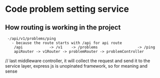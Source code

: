 # Code problem setting service



## How routing is working in the project

     -/api/v1/problems/ping
       - because the route starts with /api for api route
        /api            -> /v1    -> /problems                  -> /ping
        apiRouter -> v1Router -> problemRouter -> problemController


// last middleware controller, it will collect the request and send it to the service layer, express js is unopinated framework, so for meaning and sense
